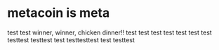 # metacoin is meta

test
test
winner, winner, chicken dinner!!
test
test
test
test
test
test
test
testtest
testtest
test
testtesttest
test
testtest
